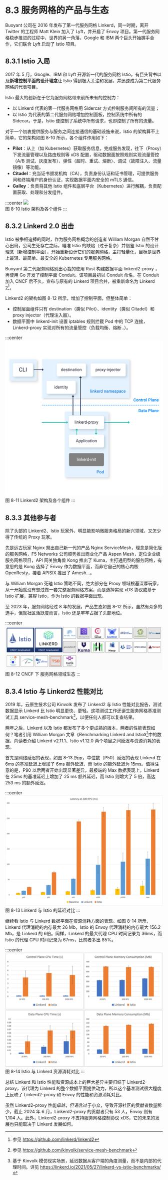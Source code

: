 # 8.3 服务网格的产品与生态

Buoyant 公司在 2016 年发布了第一代服务网格 Linkerd，同一时期，离开 Twitter 的工程师 Matt Klein 加入了 Lyft，并开启了 Envoy 项目。第一代服务网格稳步推进的过程中，世界的另一角落，Google 和 IBM 两个巨头开始握手合作，它们联合 Lyft 启动了 Istio 项目。

## 8.3.1 Istio 入局

2017 年 5 月，Google、IBM 和 Lyft 开源新一代的服务网格 Istio，有巨头背书以及**新增控制平面的设计理念**让 Istio 得到极大关注和发展，并迅速成为第二代服务网格的代表项目。

Istio 最大的创新在于它为服务网格带来前所未有的控制力：

- 以 Linkerd 代表的第一代服务网格用 Sidercar 方式控制服务间所有的流量；
- 以 Istio 为代表的第二代服务网格增加控制面板，控制系统中所有的 Sidecar。于是，Istio 便控制了系统中所有请求，也即控制了所有的流量。

对于一个初衷提供服务与服务之间连接通信的基础设施来说，Istio 的架构算不上简单，它的架构如图 8-10 所示，各个组件作用如下：
- **Pilot**：从上（如 Kubernetes）获取服务信息，完成服务发现，往下（Proxy）下发流量管理以及路由规则等 xDS 配置，驱动数据面按照规则实现流量管控（A/B 测试、灰度发布）、弹性（超时、重试、熔断）、调试（故障注入、流量镜像）等功能。
- **Citadel**：充当证书颁发机构（CA），负责身份认证和证书管理，可提供服务间和终端用户的身份认证，实现数据平面内安全的 mTLS 通信。
- **Galley**：负责将其他 Istio 组件和底层平台（Kubernetes）进行解耦，负责配置获取、处理和分发组件。

:::center
  ![](../assets/service-mesh-arc.svg)<br/>
  图 8-10 Istio 架构及各个组件
:::

## 8.3.2 Linkerd 2.0 出击

Istio 被争相追捧的同时，作为服务网格概念的创造者 William Morgan 自然不甘心出局，公司生死存亡之际，瞄准 Istio 的缺陷（过于复杂）并借鉴 Istio 的设计理念（新增控制平面），开始重新设计它们的服务网格，主打轻量化，目标是世界上最轻、最简单、最安全的 Kubernetes 专用服务网格。

Buoyant 第二代服务网格别出心裁的使用 Rust 构建数据平面 linkerd2-proxy ，再使用 Go 开发了控制平面 Conduit。该项目最初以 Conduit 命名，在 Conduit 加入 CNCF 后不久，宣布与原有的 Linkerd 项目合并，被重新命名为 Linkerd 2[^1]，

Linkerd2 的架构如图 8-12 所示，增加了控制平面，但整体简单：
- 控制层面组件只有 destination（类似 Pilot）、identity（类似 Citadel）和 proxy injector（代理注入器）。
- 数据平面中 linkerd-init 设置 iptables 规则拦截 Pod 中的 TCP 连接，Linkerd-proxy 实现对所有的流量管控（负载均衡、熔断..）。

:::center
  ![](../assets/linkerd-control-plane.png)<br/>
  图 8-11 Linkerd2 架构及各个组件
:::

## 8.3.3 其他参与者

除了头部的 Linkerd2、Istio 玩家外，明显能影响微服务格局的新兴领域，又怎少得了传统的 Proxy 玩家。

先是远古玩家 Nginx 祭出自己新一代的产品 Nginx ServiceMesh，理念是简化版的服务网格，F5 Networks 公司顺势推出商业化产品 Aspen Mesh，定位企业级服务网格项目，API 网关独角兽 Kong 推出了 Kuma，主打通用型的服务网格，有意思的是 Kong 选择了 Envoy 作为数据平面，而非它自己的核心内核 OpenResty，接着 APISIX 推出了 Amesh...。

与 William Morgan 死磕 Istio 策略不同，绝大部分在 Proxy 领域根基深厚玩家，从一开始就没有想过做一套完整服务网格方案，而是选择实现 xDS 协议或基于 Istio 扩展，兼容 Istio，作为 Istio 的数据平面出现。

至 2023 年，服务网格经过 8 年的发展，产品生态如图 8-12 所示，虽然有众多的选手，但就社区活跃度而言，Istio 还是牢牢占据了头部地位。

:::center
  ![](../assets/service-mesh-overview.png)<br/>
  图 8-12 CNCF 下 服务网格领域生态
:::

## 8.3.4 Istio 与 Linkerd2 性能对比

2019 年，云原生技术公司 Kinvolk 发布了 Linkerd2 与 Istio 性能对比报告，测试数据显示 Linkerd 比 Istio 明显更快、更轻。这项测试工作还诞生服务网格基准测试工具 service-mesh-benchmark[^2]，以便任何人都可以复查结果。

两年之后，Linkerd 以及 Istio 都发布了多个更成熟的版本，两者的性能表现如何？笔者引用 William Morgan 文章《Benchmarking Linkerd and Istio》[^3]中的数据，向读者介绍 Linkerd v2.11.1、Istio v1.12.0 两个项目之间延迟与资源消耗的表现。

首先是网络延迟的表现，如图 8-13 所示，中位数（P50）延迟的表现 Linkerd 在 6ms 的基准延迟上增加了 6ms 额外延迟，而 Istio 的额外延迟为 15ms。值得注意的是，P90 以后两者开始出现显著差异，最极端的 Max 数据表现上，Linkerd 在 25ms 的基准延迟上增加了 25 ms 额外延迟，而 Istio 则增大了 5 倍，高达 253 ms 的额外延迟。

:::center
  ![](../assets/latency-200rps.png)<br/>
  图 8-13 Linkerd 与 Istio 的延迟对比
:::

继续看 Istio 与 Linkerd 数据平面在资源消耗方面的表现。如图 8-14 所示，Linkerd 代理消耗的内存最大 26 Mb，Istio 的 Envoy 代理消耗的内存最大 156.2 Mb，是 Linkerd 的 6倍。同样，Linkerd 的最大代理 CPU 时间记录为 36ms，而 Istio 的代理 CPU 时间记录为 67ms，比前者多出 85%。

:::center
  ![](../assets/linkerd-resource.png)<br/>
  图 8-14 Istio 与 Linkerd 资源消耗对比 
:::

总结 Linkerd 和 Istio 性能和资源成本上的巨大差异主要归结于 Linkerd2-proxy，该代理为 Linkerd 的整个数据平面提供动力，所以这个基准测试很大程度上反映了 Linkerd2-proxy 和 Envoy 的性能和资源消耗对比。

虽然 Linkerd2-proxy 性能卓越，但语言过于小众，导致开源社区的贡献者数量稀少，截止 2024 年 6 月，Linkerd2-proxy 的贡献者只有 53 人，Envoy 则有 1,104 人。此外，Linkerd2-proxy 不支持服务网格控制协议 xDS，它的未来的发展也只能取决于 Linkerd 发展如何。

[^1]: 参见 https://github.com/linkerd/linkerd2
[^2]: 参见 https://github.com/kinvolk/service-mesh-benchmark
[^3]: 基于 Kinvolk 模仿现实场景，延迟数据从客户端的角度测量，而不是内部的代理时间。详见 https://linkerd.io/2021/05/27/linkerd-vs-istio-benchmarks/